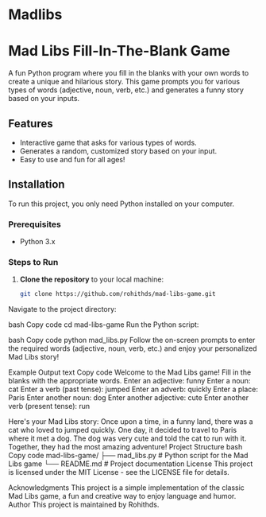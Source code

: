 # Madlibs
# Mad Libs Fill-In-The-Blank Game

A fun Python program where you fill in the blanks with your own words to create a unique and hilarious story. This game prompts you for various types of words (adjective, noun, verb, etc.) and generates a funny story based on your inputs.

## Features

- Interactive game that asks for various types of words.
- Generates a random, customized story based on your input.
- Easy to use and fun for all ages!

## Installation

To run this project, you only need Python installed on your computer.

### Prerequisites

- Python 3.x

### Steps to Run

1. **Clone the repository** to your local machine:

   ```bash
   git clone https://github.com/rohithds/mad-libs-game.git
Navigate to the project directory:

bash
Copy code
cd mad-libs-game
Run the Python script:

bash
Copy code
python mad_libs.py
Follow the on-screen prompts to enter the required words (adjective, noun, verb, etc.) and enjoy your personalized Mad Libs story!

Example Output
text
Copy code
Welcome to the Mad Libs game!
Fill in the blanks with the appropriate words.
Enter an adjective: funny
Enter a noun: cat
Enter a verb (past tense): jumped
Enter an adverb: quickly
Enter a place: Paris
Enter another noun: dog
Enter another adjective: cute
Enter another verb (present tense): run

Here's your Mad Libs story:
Once upon a time, in a funny land, there was a cat who loved to jumped quickly.
One day, it decided to travel to Paris where it met a dog.
The dog was very cute and told the cat to run with it.
Together, they had the most amazing adventure!
Project Structure
bash
Copy code
mad-libs-game/
├── mad_libs.py                # Python script for the Mad Libs game
└── README.md                  # Project documentation
License
This project is licensed under the MIT License - see the LICENSE file for details.

Acknowledgments
This project is a simple implementation of the classic Mad Libs game, a fun and creative way to enjoy language and humor.
Author
This project is maintained by Rohithds.
